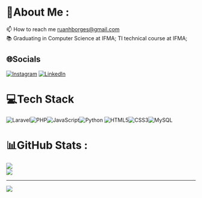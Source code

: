 # 💫About Me :
📫 How to reach me ruanhborges@gmail.com <br>
📚 Graduating in Computer Science at IFMA; TI technical course at IFMA; <br>

## 🌐Socials
[![Instagram](https://img.shields.io/badge/Instagram-%23E4405F.svg?logo=Instagram&logoColor=white)](https://instagram.com/selogerkkk) 
[![LinkedIn](https://img.shields.io/badge/LinkedIn-%230077B5.svg?logo=linkedin&logoColor=white)](https://linkedin.com/in/ruanborges) 

# 💻Tech Stack
![Laravel](https://img.shields.io/badge/laravel-%23FF2D20.svg?style=for-the-badge&logo=laravel&logoColor=white)![PHP](https://img.shields.io/badge/php-%23777BB4.svg?style=for-the-badge&logo=php&logoColor=white)![JavaScript](https://img.shields.io/badge/javascript-%23323330.svg?style=for-the-badge&logo=javascript&logoColor=%23F7DF1E)![Python](https://img.shields.io/badge/python-3670A0?style=for-the-badge&logo=python&logoColor=ffdd54)
![HTML5](https://img.shields.io/badge/html5-%23E34F26.svg?style=for-the-badge&logo=html5&logoColor=white)![CSS3](https://img.shields.io/badge/css3-%231572B6.svg?style=for-the-badge&logo=css3&logoColor=white)![MySQL](https://img.shields.io/badge/mysql-%2300f.svg?style=for-the-badge&logo=mysql&logoColor=white)

# 📊GitHub Stats :
![](https://github-readme-streak-stats.herokuapp.com/?user=selogerkkk&theme=vision-friendly-dark&hide_border=true)<br/>
![](https://github-readme-stats.vercel.app/api/top-langs/?username=selogerkkk&theme=vision-friendly-dark&hide_border=true&include_all_commits=true&count_private=false&layout=compact)

---
[![](https://visitcount.itsvg.in/api?id=selogerkkk&icon=2&color=0)](https://visitcount.itsvg.in)
